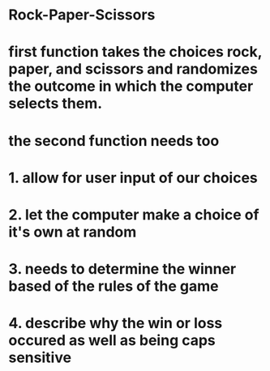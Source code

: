 # Rock-Paper-Scissors
# first function takes the choices rock, paper, and scissors and randomizes the outcome in which the computer selects them. 
# the second function needs too
# 1. allow for user input of our choices
# 2. let the computer make a choice of it's own at random
# 3. needs to determine the winner based of the rules of the game
# 4. describe why the win or loss occured as well as being caps sensitive
